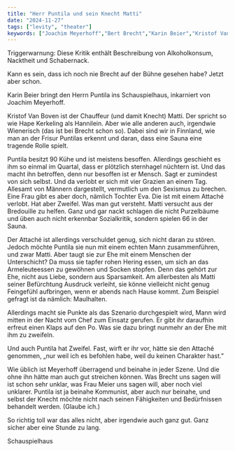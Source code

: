 ```yaml
---
title: "Herr Puntila und sein Knecht Matti"
date: "2024-11-27"
tags: ["levity", "theater"]
keywords: ["Joachim Meyerhoff","Bert Brecht","Karin Beier","Kristof Van Boven"]
---
```

Triggerwarnung: Diese Kritik enthält Beschreibung von Alkoholkonsum, Nacktheit und Schabernack.

Kann es sein, dass ich noch nie Brecht auf der Bühne gesehen habe? Jetzt aber schon.

Karin Beier bringt den Herrn Puntila ins Schauspielhaus, inkarniert von Joachim Meyerhoff. 

Kristof Van Boven ist der Chauffeur (und damit Knecht) Matti. Der spricht so wie Hape Kerkeling als Hannilein. Aber wie alle anderen auch, irgendwie Wienerisch (das ist bei Brecht schon so). Dabei sind wir in Finnland, wie man an der Frisur Puntilas erkennt und daran, dass eine Sauna eine tragende Rolle spielt.

Puntila besitzt 90 Kühe und ist meistens besoffen. Allerdings geschieht es ihm so einmal im Quartal, dass er plötzlich sternhagel nüchtern ist. Und das macht ihn betroffen, denn nur besoffen ist er Mensch. Sagt er zumindest von sich selbst. Und da verlobt er sich mit vier Grazien an einem Tag. Allesamt von Männern dargestellt, vermutlich um den Sexismus zu brechen. Eine Frau gibt es aber doch, nämlich Tochter Eva. Die ist mit einem Attaché verlobt. Hat aber Zweifel. Was man gut versteht. Matti versucht aus der Bredouille zu helfen. Ganz und gar nackt schlagen die nicht Purzelbäume und üben auch nicht erkennbar Sozialkritik, sondern spielen 66 in der Sauna.

Der Attaché ist allerdings verschuldet genug, sich nicht daran zu stören. Jedoch möchte Puntila sie nun mit einem echten Mann zusammenführen, und zwar Matti. Aber taugt sie zur Ehe mit einem Menschen der Unterschicht? Da muss sie tapfer rohen Hering essen, um sich an das Armeleuteessen zu gewöhnen und Socken stopfen. Denn das gehört zur Ehe, nicht aus Liebe, sondern aus Sparsamkeit. Am allerbesten als Matti seiner Befürchtung Ausdruck verleiht, sie könne vielleicht nicht genug Feingefühl aufbringen, wenn er abends nach Hause kommt. Zum Beispiel gefragt ist da nämlich: Maulhalten.

Allerdings macht sie Punkte als das Szenario durchgespielt wird, Mann wird mitten in der Nacht vom Chef zum Einsatz gerufen. Er gibt ihr daraufhin erfreut einen Klaps auf den Po. Was sie dazu bringt nunmehr an der Ehe mit ihm zu zweifeln.

Und auch Puntila hat Zweifel. Fast, wirft er ihr vor, hätte sie den Attaché genommen, „nur weil ich es befohlen habe, weil du keinen Charakter hast.”

Wie üblich ist Meyerhoff überragend und beinahe in jeder Szene. Und die ohne ihn hätte man auch gut streichen können. Was Brecht uns sagen will ist schon sehr unklar, was Frau Meier uns sagen will, aber noch viel unklarer. Puntila ist ja beinahe Kommunist, aber auch nur beinahe, und selbst der Knecht möchte nicht nach seinen Fähigkeiten und Bedürfnissen behandelt werden. (Glaube ich.)

So richtig toll war das alles nicht, aber irgendwie auch ganz gut. Ganz sicher aber eine Stunde zu lang.

Schauspielhaus





